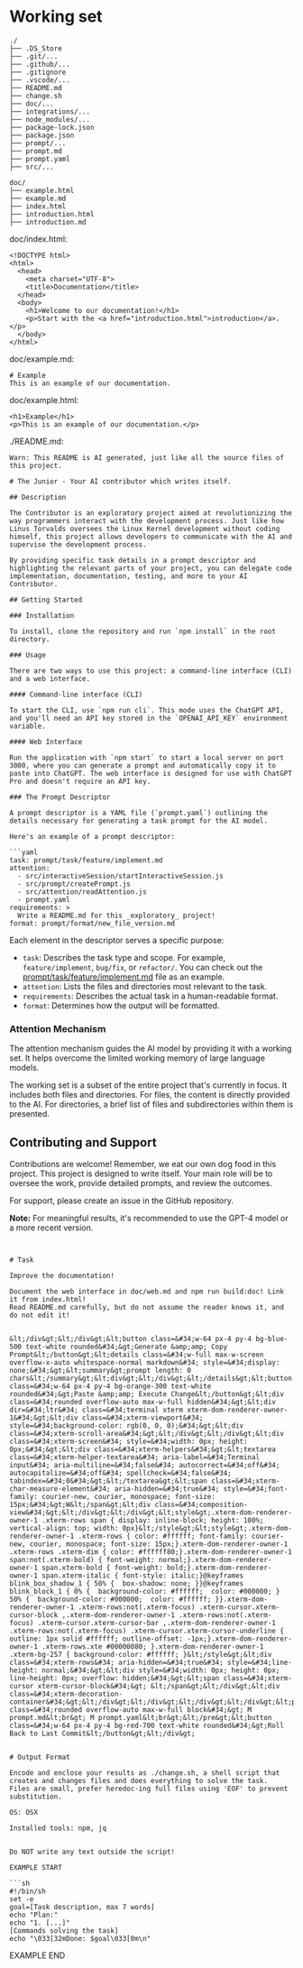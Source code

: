 # Working set

```
./
├── .DS_Store
├── .git/...
├── .github/...
├── .gitignore
├── .vscode/...
├── README.md
├── change.sh
├── doc/...
├── integrations/...
├── node_modules/...
├── package-lock.json
├── package.json
├── prompt/...
├── prompt.md
├── prompt.yaml
├── src/...

```
```
doc/
├── example.html
├── example.md
├── index.html
├── introduction.html
├── introduction.md

```
doc/index.html:
```
<!DOCTYPE html>
<html>
  <head>
    <meta charset="UTF-8">
    <title>Documentation</title>
  </head>
  <body>
    <h1>Welcome to our documentation!</h1>
    <p>Start with the <a href="introduction.html">introduction</a>.</p>
  </body>
</html>

```

doc/example.md:
```
# Example
This is an example of our documentation.

```

doc/example.html:
```
<h1>Example</h1>
<p>This is an example of our documentation.</p>

```

./README.md:
```
Warn: This README is AI generated, just like all the source files of this project.

# The Junior - Your AI contributor which writes itself.

## Description

The Contributor is an exploratory project aimed at revolutionizing the way programmers interact with the development process. Just like how Linus Torvalds oversees the Linux Kernel development without coding himself, this project allows developers to communicate with the AI and supervise the development process.

By providing specific task details in a prompt descriptor and highlighting the relevant parts of your project, you can delegate code implementation, documentation, testing, and more to your AI Contributor.

## Getting Started

### Installation

To install, clone the repository and run `npm install` in the root directory.

### Usage

There are two ways to use this project: a command-line interface (CLI) and a web interface.

#### Command-line interface (CLI)

To start the CLI, use `npm run cli`. This mode uses the ChatGPT API, and you'll need an API key stored in the `OPENAI_API_KEY` environment variable.

#### Web Interface

Run the application with `npm start` to start a local server on port 3000, where you can generate a prompt and automatically copy it to paste into ChatGPT. The web interface is designed for use with ChatGPT Pro and doesn't require an API key.

### The Prompt Descriptor

A prompt descriptor is a YAML file (`prompt.yaml`) outlining the details necessary for generating a task prompt for the AI model.

Here's an example of a prompt descriptor:

```yaml
task: prompt/task/feature/implement.md
attention:
  - src/interactiveSession/startInteractiveSession.js
  - src/prompt/createPrompt.js
  - src/attention/readAttention.js
  - prompt.yaml
requirements: >
  Write a README.md for this _exploratory_ project!
format: prompt/format/new_file_version.md
```

Each element in the descriptor serves a specific purpose:
- `task`: Describes the task type and scope. For example, `feature/implement`, `bug/fix`, or `refactor/`. You can check out the [prompt/task/feature/implement.md](prompt/task/feature/implement.md) file as an example.
- `attention`: Lists the files and directories most relevant to the task.
- `requirements`: Describes the actual task in a human-readable format.
- `format`: Determines how the output will be formatted.

### Attention Mechanism

The attention mechanism guides the AI model by providing it with a working set. It helps overcome the limited working memory of large language models.

The working set is a subset of the entire project that's currently in focus. It includes both files and directories. For files, the content is directly provided to the AI. For directories, a brief list of files and subdirectories within them is presented.

## Contributing and Support

Contributions are welcome! Remember, we eat our own dog food in this project. This project is designed to write itself. Your main role will be to oversee the work, provide detailed prompts, and review the outcomes.

For support, please create an issue in the GitHub repository.

**Note:** For meaningful results, it's recommended to use the GPT-4 model or a more recent version.
```


# Task

Improve the documentation!

Document the web interface in doc/web.md and npm run build:doc! Link it from index.html!
Read README.md carefully, but do not assume the reader knows it, and do not edit it!


&lt;/div&gt;&lt;/div&gt;&lt;button class=&#34;w-64 px-4 py-4 bg-blue-500 text-white rounded&#34;&gt;Generate &amp;amp; Copy Prompt&lt;/button&gt;&lt;details class=&#34;w-full max-w-screen overflow-x-auto whitespace-normal markdown&#34; style=&#34;display: none;&#34;&gt;&lt;summary&gt;prompt length: 0 chars&lt;/summary&gt;&lt;div&gt;&lt;/div&gt;&lt;/details&gt;&lt;button class=&#34;w-64 px-4 py-4 bg-orange-300 text-white rounded&#34;&gt;Paste &amp;amp; Execute Change&lt;/button&gt;&lt;div class=&#34;rounded overflow-auto max-w-full hidden&#34;&gt;&lt;div dir=&#34;ltr&#34; class=&#34;terminal xterm xterm-dom-renderer-owner-1&#34;&gt;&lt;div class=&#34;xterm-viewport&#34; style=&#34;background-color: rgb(0, 0, 0);&#34;&gt;&lt;div class=&#34;xterm-scroll-area&#34;&gt;&lt;/div&gt;&lt;/div&gt;&lt;div class=&#34;xterm-screen&#34; style=&#34;width: 0px; height: 0px;&#34;&gt;&lt;div class=&#34;xterm-helpers&#34;&gt;&lt;textarea class=&#34;xterm-helper-textarea&#34; aria-label=&#34;Terminal input&#34; aria-multiline=&#34;false&#34; autocorrect=&#34;off&#34; autocapitalize=&#34;off&#34; spellcheck=&#34;false&#34; tabindex=&#34;0&#34;&gt;&lt;/textarea&gt;&lt;span class=&#34;xterm-char-measure-element&#34; aria-hidden=&#34;true&#34; style=&#34;font-family: courier-new, courier, monospace; font-size: 15px;&#34;&gt;W&lt;/span&gt;&lt;div class=&#34;composition-view&#34;&gt;&lt;/div&gt;&lt;/div&gt;&lt;style&gt;.xterm-dom-renderer-owner-1 .xterm-rows span { display: inline-block; height: 100%; vertical-align: top; width: 0px}&lt;/style&gt;&lt;style&gt;.xterm-dom-renderer-owner-1 .xterm-rows { color: #ffffff; font-family: courier-new, courier, monospace; font-size: 15px;}.xterm-dom-renderer-owner-1 .xterm-rows .xterm-dim { color: #ffffff80;}.xterm-dom-renderer-owner-1 span:not(.xterm-bold) { font-weight: normal;}.xterm-dom-renderer-owner-1 span.xterm-bold { font-weight: bold;}.xterm-dom-renderer-owner-1 span.xterm-italic { font-style: italic;}@keyframes blink_box_shadow_1 { 50% {  box-shadow: none; }}@keyframes blink_block_1 { 0% {  background-color: #ffffff;  color: #000000; } 50% {  background-color: #000000;  color: #ffffff; }}.xterm-dom-renderer-owner-1 .xterm-rows:not(.xterm-focus) .xterm-cursor.xterm-cursor-block ,.xterm-dom-renderer-owner-1 .xterm-rows:not(.xterm-focus) .xterm-cursor.xterm-cursor-bar ,.xterm-dom-renderer-owner-1 .xterm-rows:not(.xterm-focus) .xterm-cursor.xterm-cursor-underline { outline: 1px solid #ffffff; outline-offset: -1px;}.xterm-dom-renderer-owner-1 .xterm-rows.xte #00000080; }.xterm-dom-renderer-owner-1 .xterm-bg-257 { background-color: #ffffff; }&lt;/style&gt;&lt;div class=&#34;xterm-rows&#34; aria-hidden=&#34;true&#34; style=&#34;line-height: normal;&#34;&gt;&lt;div style=&#34;width: 0px; height: 0px; line-height: 0px; overflow: hidden;&#34;&gt;&lt;span class=&#34;xterm-cursor xterm-cursor-block&#34;&gt; &lt;/span&gt;&lt;/div&gt;&lt;div class=&#34;xterm-decoration-container&#34;&gt;&lt;/div&gt;&lt;/div&gt;&lt;/div&gt;&lt;/div&gt;&lt;pre class=&#34;rounded overflow-auto max-w-full block&#34;&gt; M prompt.md&lt;br&gt; M prompt.yaml&lt;br&gt;&lt;/pre&gt;&lt;button class=&#34;w-64 px-4 py-4 bg-red-700 text-white rounded&#34;&gt;Roll Back to Last Commit&lt;/button&gt;&lt;/div&gt;


# Output Format

Encode and enclose your results as ./change.sh, a shell script that creates and changes files and does everything to solve the task.
Files are small, prefer heredoc-ing full files using 'EOF' to prevent substitution.

OS: OSX

Installed tools: npm, jq


Do NOT write any text outside the script!

EXAMPLE START

```sh
#!/bin/sh
set -e
goal=[Task description, max 7 words]
echo "Plan:"
echo "1. [...]"
[Commands solving the task]
echo "\033[32mDone: $goal\033[0m\n"
```

EXAMPLE END

